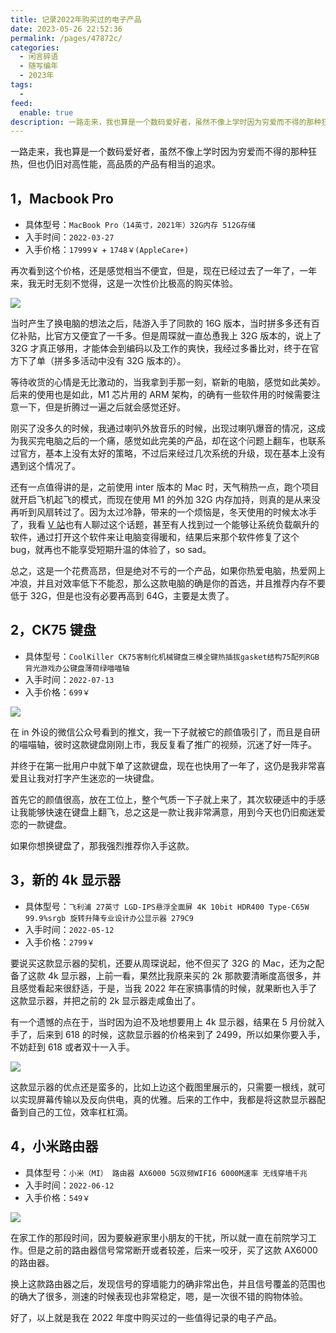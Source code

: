 ```yaml
---
title: 记录2022年购买过的电子产品
date: 2023-05-26 22:52:36
permalink: /pages/47872c/
categories:
  - 闲言碎语
  - 随写编年
  - 2023年
tags:
  -
feed:
  enable: true
description: 一路走来，我也算是一个数码爱好者，虽然不像上学时因为穷爱而不得的那种狂热，但也仍旧对高性能，高品质的产品有相当的追求。本文将记录我在2022年度买过的还不错的电子产品。
---
```




一路走来，我也算是一个数码爱好者，虽然不像上学时因为穷爱而不得的那种狂热，但也仍旧对高性能，高品质的产品有相当的追求。

## 1，Macbook Pro

-   具体型号：`MacBook Pro（14英寸，2021年）32G内存 512G存储`
-   入手时间：`2022-03-27`
-   入手价格：`17999￥` + `1748￥(AppleCare+)`

再次看到这个价格，还是感觉相当不便宜，但是，现在已经过去了一年了，一年来，我无时无刻不觉得，这是一次性价比极高的购买体验。

![](http://t.eryajf.net/imgs/2023/05/dc7f098a948436f6.jpg)

当时产生了换电脑的想法之后，陆游入手了同款的 16G 版本，当时拼多多还有百亿补贴，比官方又便宜了一千多。但是周琛就一直怂恿我上 32G 版本的，说上了 32G 才真正够用，才能体会到编码以及工作的爽快，我经过多番比对，终于在官方下了单（拼多多活动中没有 32G 版本的）。

等待收货的心情是无比激动的，当我拿到手那一刻，崭新的电脑，感觉如此美妙。后来的使用也是如此，M1 芯片用的 ARM 架构，的确有一些软件用的时候需要注意一下，但是折腾过一遍之后就会感觉还好。

刚买了没多久的时候，我通过喇叭外放音乐的时候，出现过喇叭爆音的情况，这成为我买完电脑之后的一个痛，感觉如此完美的产品，却在这个问题上翻车，也联系过官方，基本上没有太好的策略，不过后来经过几次系统的升级，现在基本上没有遇到这个情况了。

还有一点值得讲的是，之前使用 inter 版本的 Mac 时，天气稍热一点，跑个项目就开启飞机起飞的模式，而现在使用 M1 的外加 32G 内存加持，则真的是从来没再听到风扇转过了。因为太过冷静，带来的一个烦恼是，冬天使用的时候太冰手了，我看 [V 站](https://www.v2ex.com/t/815733)也有人聊过这个话题，甚至有人找到过一个能够让系统负载飙升的软件，通过打开这个软件来让电脑变得暖和，结果后来那个软件修复了这个 bug，就再也不能享受短期升温的体验了，so sad。

总之，这是一个花费高昂，但是绝对不亏的一个产品，如果你热爱电脑，热爱网上冲浪，并且对效率低下不能忍，那么这款电脑的确是你的首选，并且推荐内存不要低于 32G，但是也没有必要再高到 64G，主要是太贵了。


## 2，CK75 键盘

-   具体型号：`CoolKiller CK75客制化机械键盘三模全键热插拔gasket结构75配列RGB背光游戏办公键盘薄荷绿喵喵轴`
-   入手时间：`2022-07-13`
-   入手价格：`699￥`

![](http://t.eryajf.net/imgs/2023/05/d9dcccb159a7eaff.jpg)

在 in 外设的微信公众号看到的推文，我一下子就被它的颜值吸引了，而且是自研的喵喵轴，彼时这款键盘刚刚上市，我反复看了推广的视频，沉迷了好一阵子。

并终于在第一批用户中就下单了这款键盘，现在也快用了一年了，这仍是我非常喜爱且让我对打字产生迷恋的一块键盘。

首先它的颜值很高，放在工位上，整个气质一下子就上来了，其次软硬适中的手感让我能够快速在键盘上翻飞，总之这是一款让我非常满意，用到今天也仍旧痴迷爱恋的一款键盘。

如果你想换键盘了，那我强烈推荐你入手这款。


## 3，新的 4k 显示器

-   具体型号：`飞利浦 27英寸 LGD-IPS悬浮全面屏 4K 10bit HDR400 Type-C65W 99.9%srgb 旋转升降专业设计办公显示器 279C9`
-   入手时间：`2022-05-12`
-   入手价格：`2799￥`

要说买这款显示器的契机，还要从周琛说起，他不但买了 32G 的 Mac，还为之配备了这款 4k 显示器，上前一看，果然比我原来买的 2k 那款要清晰度高很多，并且感觉看起来很舒适，于是，当我 2022 年在家搞事情的时候，就果断也入手了这款显示器，并把之前的 2k 显示器走咸鱼出了。

有一个遗憾的点在于，当时因为迫不及地想要用上 4k 显示器，结果在 5 月份就入手了，后来到 618 的时候，这款显示器的价格来到了 2499，所以如果你要入手，不妨赶到 618 或者双十一入手。

![](http://t.eryajf.net/imgs/2023/05/cbeb46190fb3193c.png)

这款显示器的优点还是蛮多的，比如上边这个截图里展示的，只需要一根线，就可以实现屏幕传输以及反向供电，真的优雅。后来的工作中，我都是将这款显示器配备到自己的工位，效率杠杠滴。


## 4，小米路由器

-   具体型号：`小米（MI） 路由器 AX6000 5G双频WIFI6 6000M速率 无线穿墙千兆`
-   入手时间：`2022-06-12`
-   入手价格：`549￥`

![](http://t.eryajf.net/imgs/2023/05/d2c6a9c0e64edc56.png)

在家工作的那段时间，因为要躲避家里小朋友的干扰，所以就一直在前院学习工作。但是之前的路由器信号常常断开或者较差，后来一咬牙，买了这款 AX6000 的路由器。

换上这款路由器之后，发现信号的穿墙能力的确非常出色，并且信号覆盖的范围也的确大了很多，测速的时候表现也非常稳定，嗯，是一次很不错的购物体验。

好了，以上就是我在 2022 年度中购买过的一些值得记录的电子产品。